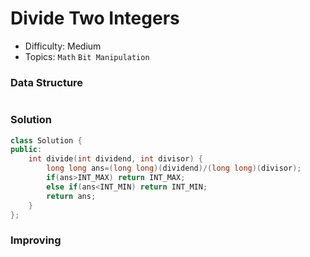 # Divide Two Integers
- Difficulty: Medium
- Topics: `Math` `Bit Manipulation`

### Data Structure
``` cpp
```

### Solution
``` cpp
class Solution {
public:
    int divide(int dividend, int divisor) {
        long long ans=(long long)(dividend)/(long long)(divisor);
        if(ans>INT_MAX) return INT_MAX;
        else if(ans<INT_MIN) return INT_MIN;
        return ans;
    }
};
```

### Improving
``` cpp
```